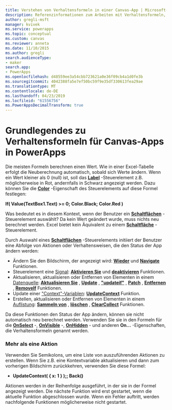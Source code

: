 ```yaml
---
title: Verstehen von Verhaltensformeln in einer Canvas-App | Microsoft-Dokumentation
description: Referenzinformationen zum Arbeiten mit Verhaltensformeln, die den Status von Canvas-Apps in PowerApps ändern
author: gregli-msft
manager: kvivek
ms.service: powerapps
ms.topic: conceptual
ms.custom: canvas
ms.reviewer: anneta
ms.date: 11/10/2015
ms.author: gregli
search.audienceType:
- maker
search.app:
- PowerApps
ms.openlocfilehash: d48559ee3a54cbb723621a0e36f09cb4a1d0fe3b
ms.sourcegitcommit: 4042388fa5e7ef50bc59f9e35df330613fea29ae
ms.translationtype: MT
ms.contentlocale: de-DE
ms.lasthandoff: 04/23/2019
ms.locfileid: "61556756"
ms.PowerAppsDecimalTransform: true
---
```

# <a name="understand-behavior-formulas-for-canvas-apps-in-powerapps"></a>Grundlegendes zu Verhaltensformeln für Canvas-Apps in PowerApps

Die meisten Formeln berechnen einen Wert.  Wie in einer Excel-Tabelle erfolgt die Neuberechnung automatisch, sobald sich Werte ändern.  Wenn ein Wert kleiner als 0 (null) ist, soll das **[Label](controls/control-text-box.md)** -Steuerelement z.B. möglicherweise in Rot, andernfalls in Schwarz angezeigt werden. Dazu können Sie die **[Color](controls/properties-color-border.md)** -Eigenschaft des Steuerelements auf diese Formel festlegen:

**If( Value(TextBox1.Text) >= 0; Color.Black; Color.Red )**

Was bedeutet es in diesem Kontext, wenn der Benutzer ein **[Schaltflächen](controls/control-button.md)** -Steuerelement auswählt?  Da kein Wert geändert wurde, muss nichts neu berechnet werden. Excel bietet kein Äquivalent zu einem **[Schaltfläche](controls/control-button.md)** -Steuerelement.  

Durch Auswahl eines **[Schaltflächen](controls/control-button.md)** -Steuerelements initiiert der Benutzer eine Abfolge von Aktionen oder Verhaltensweisen, die den Status der App ändern werden:

* Ändern Sie den Bildschirm, der angezeigt wird: **[Wieder](functions/function-navigate.md)**  und **[Navigate](functions/function-navigate.md)** Funktionen.
* Steuerelement eine [Signal](functions/signals.md): **[Aktivieren Sie](functions/function-enable-disable.md)**  und **[deaktivieren](functions/function-enable-disable.md)** Funktionen.
* Aktualisieren, aktualisieren oder Entfernen von Elementen in einem [Datenquelle](working-with-data-sources.md): **[Aktualisieren Sie](functions/function-refresh.md)** ,  **[Update](functions/function-update-updateif.md)** ,  **["updateif"](functions/function-update-updateif.md)** , **[Patch](functions/function-patch.md)** ,  **[Entfernen](functions/function-remove-removeif.md)** , **[RemoveIf](functions/function-remove-removeif.md)** Funktionen.
* Update einer ["Context"-Variablen](working-with-variables.md#use-a-context-variable):  **[UpdateContext](functions/function-updatecontext.md)**  Funktion.
* Erstellen, aktualisieren oder Entfernen von Elementen in einem [Auflistung](working-with-data-sources.md#collections):  **[Sammeln von](functions/function-clear-collect-clearcollect.md)** ,  **[löschen](functions/function-clear-collect-clearcollect.md)** , **[ClearCollect](functions/function-clear-collect-clearcollect.md)** Funktionen.

Da diese Funktionen den Status der App ändern, können sie nicht automatisch neu berechnet werden. Verwenden Sie sie in den Formeln für die **[OnSelect](controls/properties-core.md)** -, **[OnVisible](controls/control-screen.md)** -, **[OnHidden](controls/control-screen.md)** - und anderen **On...** -Eigenschaften, die Verhaltensformeln genannt werden.

### <a name="more-than-one-action"></a>Mehr als eine Aktion
Verwenden Sie Semikolons, um eine Liste von auszuführenden Aktionen zu erstellen. Wenn Sie z.B. eine Kontextvariable aktualisieren und dann zum vorherigen Bildschirm zurückkehren, verwenden Sie diese Formel:

* **UpdateContext( { x: 1 } );; Back()**

Aktionen werden in der Reihenfolge ausgeführt, in der sie in der Formel angezeigt werden.  Die nächste Funktion wird erst gestartet, wenn die aktuelle Funktion abgeschlossen wurde. Wenn ein Fehler auftritt, werden nachfolgende Funktionen möglicherweise nicht gestartet.

